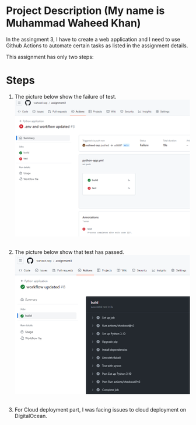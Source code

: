 # Project Description (My name is Muhammad Waheed Khan)
In the assingment 3, I have to create a web application and I need to use Github Actions to automate certain tasks as listed in the assignment details.

This assignment has only two steps:
# Steps
1. The picture below show the failure of test.
![Test Failed](/assets/test_failed.png)<br><br>

2. The picture below show that test has passed.
![Test Failed](/assets/test_passed.png)<br><br>

3. For Cloud deployment part, I was facing issues to cloud deployment on DigitalOcean.